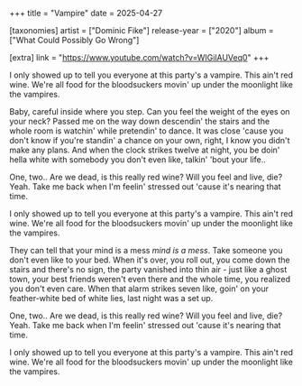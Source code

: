 +++
title = "Vampire"
date = 2025-04-27

[taxonomies]
artist = ["Dominic Fike"]
release-year = ["2020"]
album = ["What Could Possibly Go Wrong"]

[extra]
link = "https://www.youtube.com/watch?v=WIGilAUVeq0"
+++

I only showed up to tell you
everyone at this party's a vampire.
This ain't red wine.
We're all food for the bloodsuckers
movin' up under the moonlight
like the vampires.

Baby, careful inside where you step.
Can you feel the weight of the eyes on your neck?
Passed me on the way down descendin' the stairs
and the whole room is watchin' while pretendin' to dance.
It was close 'cause you don't know if you're standin' a chance
on your own, right, I know you didn't make any plans.
<span class="l1">And when the clock strikes twelve at night, you be doin' hella white
with somebody you don't even like, talkin' 'bout your life..</span>

One, two..
Are we dead, is this really red wine?
Will you feel and live, die? Yeah.
Take me back when I'm feelin' stressed out
'cause it's nearing that time.

<span class="l1">I only showed up to tell you
everyone at this party's a vampire.
This ain't red wine.</span>
We're all food for the bloodsuckers
movin' up under the moonlight
like the vampires.

They can tell that your mind is a mess _mind is a mess_.
<span class="l1">Take someone you don't even like to your bed.</span>
When it's over, you roll out, you come down the stairs
<span class="l1">and there's no sign, the party vanished into thin air -
just like a ghost town, your best friends weren't even there
and the whole time, you realized you don't even care.</span>
When that alarm strikes seven like, goin' on your feather-white
bed of white lies, last night was a set up.

One, two..
Are we dead, is this really red wine?
Will you feel and live, die? Yeah.
Take me back when I'm feelin' stressed out
'cause it's nearing that time.

I only showed up to tell you
everyone at this party's a vampire.
This ain't red wine.
We're all food for the bloodsuckers
movin' up under the moonlight
like the vampires.
